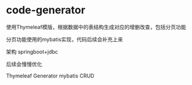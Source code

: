 # code-generator

使用Thymeleaf模版，根据数据中的表结构生成对应的增删改查，包括分页功能


分页功能使用的mybatis实现，代码后续会补充上来

架构
springboot+jdbc  

后续会慢慢优化

Thymeleaf Generator mybatis  CRUD
